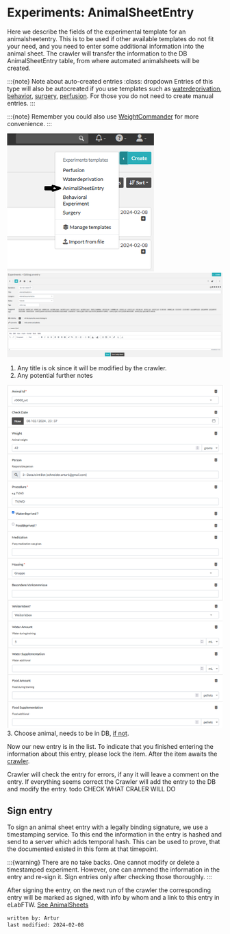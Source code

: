 # Experiments: AnimalSheetEntry
Here we describe the fields of the experimental template for an animalsheetentry.
This is to be used if other available templates do not fit your need, and you need to enter some additional information
into the animal sheet. The crawler will transfer the information to the DB AnimalSheetEntry table, from where
automated animalsheets will be created.


:::{note} Note about auto-created entries
:class: dropdown
Entries of this type will also be autocreated if you use templates such as
[waterdeprivation](experiment_waterdep.md), [behavior](experiment_behavior.md), [surgery](experiment_surgery.md), [perfusion](experiment_perfusion.md).
For those you do not need to create manual entries.
:::

:::{note}
Remember you could also use [WeightCommander](../gui_documentation/WeightCommander.md) for more convenience.
:::

![add_animalsheet_1.PNG](../images/add_animalsheet_1.PNG)
![add_animalsheet_2.PNG](../images/add_animalsheet_2.PNG)
1. Any title is ok since it will be modified by the crawler. 
2. Any potential further notes

![add_animalsheet_3.PNG](../images/add_animalsheet_3.PNG)
3. Choose animal, needs to be in DB, [if not](../combinatory_howto/animalcreation.md).


Now our new entry is in the list. To indicate that you finished entering the information about this entry, please lock
the item. After the item awaits the [crawler](crawler.md).

Crawler will check the entry for errors, if any it will leave a comment on the entry.
If everything seems correct the Crawler will add the entry to the DB and modify the entry.
todo CHECK WHAT CRALER WILL DO

## Sign entry
To sign an animal sheet entry with a legally binding signature, we use a timestamping service.
To this end the information in the entry is hashed and send to a server which adds temporal hash. This can be used to prove,
that the documented existed in this form at that timepoint.

:::{warning}
There are no take backs. One cannot modify or delete a timestamped experiment. However, one can ammend the information in the entry
and re-sign it. Sign entries only after checking those thoroughly.
:::

After signing the entry, on the next run of the crawler the corresponding entry will be marked as signed,
with info by whom and a link to this entry in eLabFTW. [See AnimalSheets](resource_animal.md#animalsheets)

~~~~
written by: Artur
last modified: 2024-02-08
~~~~